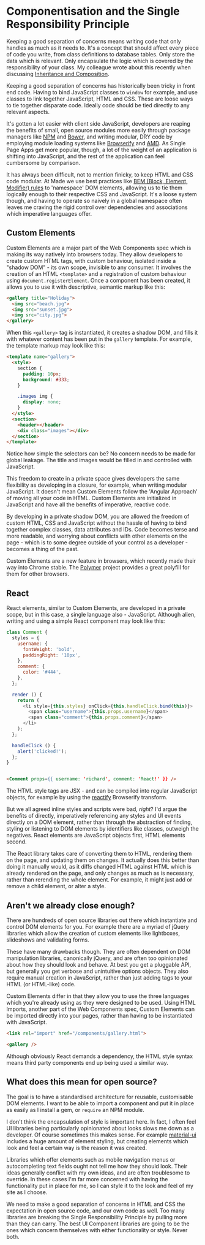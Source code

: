 # Componentisation and the Single Responsibility Principle

Keeping a good separation of concerns means writing code that only handles as much as it needs to. It's a concept that should affect every piece of code you write, from class definitions to database tables. Only store the data which is relevant. Only encapsulate the logic which is covered by the responsibility of your class. My colleague wrote about this recently when discussing [Inheritance and Composition][luke_inheritance_composition].

Keeping a good separation of concerns has historically been tricky in front end code. Having to bind JavaScript classes to `window` for example, and use classes to link together JavaScript, HTML and CSS. These are loose ways to tie together disparate code. Ideally code should be tied directly to any relevant aspects.

It's gotten a lot easier with client side JavaScript, developers are reaping the benefits of small, open source modules more easily through package managers like [NPM][npm] and [Bower][bower], and writing modular, DRY code by employing module loading systems like [Browserify][browserify] and [AMD][amd]. As Single Page Apps get more popular, though, a lot of the weight of an application is shifting into JavaScript, and the rest of the application can feel cumbersome by comparison.

It has always been difficult, not to mention finicky, to keep HTML and CSS code modular. At Made we use best practices like [BEM (Block, Element, Modifier) rules][bem] to 'namespace' DOM elements, allowing us to tie them logically enough to their respective CSS and JavaScript. It's a loose system though, and having to operate so naively in a global namespace often leaves me craving the rigid control over dependencies and associations which imperative languages offer.

## Custom Elements

Custom Elements are a major part of the Web Components spec which is making its way natively into browsers today. They allow developers to create custom HTML tags, with custom behaviour, isolated inside a "shadow DOM" - its own scope, invisible to any consumer. It involves the creation of an HTML `<template>` and a registration of custom behaviour using `document.registerElement`. Once a component has been created, it allows you to use it with descriptive, semantic markup like this:

```html
<gallery title="Holiday">
  <img src="beach.jpg">
  <img src="sunset.jpg">
  <img src="city.jpg">
</gallery>
```

When this `<gallery>` tag is instantiated, it creates a shadow DOM, and fills it with whatever content has been put in the `gallery` template. For example, the template markup may look like this:

```html
<template name="gallery">
  <style>
    section {
      padding: 10px;
      background: #333;
    }

    .images img {
      display: none;
    }
  </style>
  <section>
    <header></header>
    <div class="images"></div>
  </section>
</template>
```

Notice how simple the selectors can be? No concern needs to be made for global leakage. The title and images would be filled in and controlled with JavaScript.

This freedom to create in a private space gives developers the same flexibility as developing in a closure, for example, when writing modular JavaScript. It doesn't mean Custom Elements follow the 'Angular Approach' of moving all your code in HTML. Custom Elements are initialized in JavaScript and have all the benefits of imperative, reactive code.

By developing in a private shadow DOM, you are allowed the freedom of custom HTML, CSS and JavaScript without the hassle of having to bind together complex classes, data attributes and IDs. Code becomes terse and more readable, and worrying about conflicts with other elements on the page - which is to some degree outside of your control as a developer - becomes a thing of the past.

Custom Elements are a new feature in browsers, which recently made their way into Chrome stable. The [Polymer][polymer] project provides a great polyfill for them for other browsers.

## React

React elements, similar to Custom Elements, are developed in a private scope, but in this case, a single language also - JavaScript. Although alien, writing and using a simple React component may look like this:

```js
class Comment {
  styles = {
    username: {
      fontWeight: 'bold',
      paddingRight: '10px',
    },
    comment: {
      color: '#444',
    },
  };

  render () {
    return (
      <li style={this.styles} onClick={this.handleClick.bind(this)}>
        <span class="username">{this.props.username}</span>
        <span class="comment">{this.props.comment}</span>
      </li>
    );
  };

  handleClick () {
    alert('clicked!');
  };
}
```

```html

<Comment props={{ username: 'richard', comment: 'React!' }} />
```

The HTML style tags are JSX - and can be compiled into regular JavaScript objects, for example by using the [reactify][reactify] Browserify transform.

But we all agreed inline styles and scripts were bad, _right_? I'd argue the benefits of directly, imperatively referencing any styles and UI events directly on a DOM element, rather than through the abstraction of finding, styling or listening to DOM elements by identifiers like classes, outweigh the negatives. React elements are JavaScript objects first, HTML elements second.

The React library takes care of converting them to HTML, rendering them on the page, and updating them on changes. It actually does this better than doing it manually would, as it diffs changed HTML against HTML which is already rendered on the page, and only changes as much as is necessary, rather than rerending the whole element. For example, it might just add or remove a child element, or alter a style.

## Aren't we already close enough?

There are hundreds of open source libraries out there which instantiate and control DOM elements for you. For example there are a myriad of jQuery libraries which allow the creation of custom elements like lightboxes, slideshows and validating forms.

These have many drawbacks though. They are often dependent on DOM manipulation libraries, canonically jQuery, and are often too opinionated about how they should look and behave. At best you get a pluggable API, but generally you get verbose and unintuitive options objects. They also require manual creation in JavaScript, rather than just adding tags to your HTML (or HTML-like) code.

Custom Elements differ in that they allow you to use the three languages which you're already using as they were designed to be used. Using HTML Imports, another part of the Web Components spec, Custom Elements can be imported directly into your pages, rather than having to be instantiated with JavaScript.

```html
<link rel="import" href="/components/gallery.html">

<gallery />
```

Although obviously React demands a dependency, the HTML style syntax means third party components end up being used a similar way.

## What does this mean for open source?

The goal is to have a standardised architecture for reusable, customisable DOM elements. I want to be able to import a component and put it in place as easily as I install a gem, or `require` an NPM module.

I don't think the encapsulation of style is important here. In fact, I often feel UI libraries being particularly opinionated about looks slows me down as a developer. Of course sometimes this makes sense. For example [material-ui][material-ui] includes a huge amount of element styling, but creating elements which look and feel a certain way is the reason it was created.

Libraries which offer elements such as mobile navigation menus or autocompleting text fields ought not tell me how they should look. Their ideas generally conflict with my own ideas, and are often troublesome to override. In these cases I'm far more concerned with having the functionality put in place for me, so I can style it to the look and feel of my site as I choose.

We need to make a good separation of concerns in HTML and CSS the expectation in open source code, and our own code as well. Too many libraries are breaking the Single Responsibility Principle by pulling more than they can carry. The best UI Component libraries are going to be the ones which concern themselves with either functionality or style. Never both.

[luke_inheritance_composition]: https://www.madetech.com/blog/boundaries-in-object-oriented-design
[npm]: npmjs.com
[bower]: http://bower.io/
[browserify]: http://browserify.org/
[amd]: https://github.com/amdjs/amdjs-api/blob/master/AMD.md
[bem]: https://css-tricks.com/bem-101/
[polymer]: https://www.polymer-project.org/1.0/
[reactify]: https://www.npmjs.com/package/reactify
[material-ui]: https://github.com/callemall/material-ui
